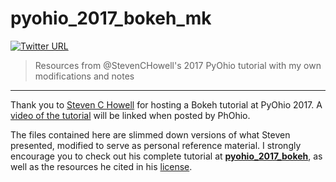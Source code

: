 # pyohio_2017_bokeh_mk
[![Twitter URL](https://img.shields.io/twitter/url/http/shields.io.svg?style=social&maxAge=2592000)](https://twitter.com/mkudija)
> Resources from @StevenCHowell's 2017 PyOhio tutorial with my own modifications and notes

---

Thank you to [Steven C Howell](https://twitter.com/StevenCHowell) for hosting a Bokeh tutorial at PyOhio 2017. A [video of the tutorial]() will be linked when posted by PhOhio.

The files contained here are slimmed down versions of what Steven presented, modified to serve as personal reference material. I strongly encourage you to check out his complete tutorial at [**pyohio_2017_bokeh**](https://github.com/StevenCHowell/pyohio_2017_bokeh), as well as the resources he cited in his [license](https://github.com/StevenCHowell/pyohio_2017_bokeh/blob/master/LICENSE).
